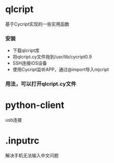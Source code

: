 # qlcript
基于Cycript实现的一些实用函数

### 安装
- 下载qlcript库
- 将qlcript.cy文件拖到/usr/lib/cycript0.9
- SSH连接iOS设备
- 使用Cycript监听APP，通过@import导入mjcript

### 用法，可以打开qlcript.cy文件

# python-client
usb连接

# .inputrc
解决手机无法输入中文问题

